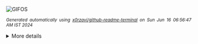 <div align="justify">
<picture>
    <source media="(prefers-color-scheme: dark)" srcset="https://i.ibb.co/hVRjmfs/output-gif.gif">
    <source media="(prefers-color-scheme: light)" srcset="https://i.ibb.co/hVRjmfs/output-gif.gif">
    <img alt="GIFOS" src="https://i.ibb.co/hVRjmfs/output-gif.gif">
</picture>

<sub><i>Generated automatically using [x0rzavi/github-readme-terminal](https://github.com/x0rzavi/github-readme-terminal) on Sun Jun 16 06:56:47 AM IST 2024</i></sub>

<details>
<summary>More details</summary>

</details>
</div>

<!-- Image deletion URL: https://ibb.co/4pZGVdW/eb0867606dbbd81ba20f43723ff7b758 -->